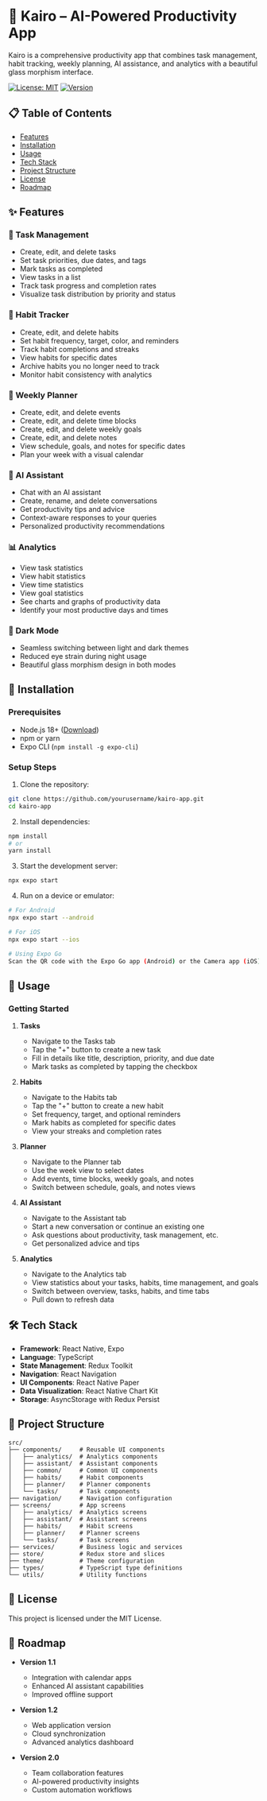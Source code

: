 # 🚀 Kairo – AI-Powered Productivity App

Kairo is a comprehensive productivity app that combines task management, habit tracking, weekly planning, AI assistance, and analytics with a beautiful glass morphism interface.

[![License: MIT](https://img.shields.io/badge/License-MIT-blue.svg)](https://opensource.org/licenses/MIT)
[![Version](https://img.shields.io/badge/version-1.0.0-green.svg)](https://github.com/vsevolodanhelis/Kairo)

## 📋 Table of Contents

- [Features](#-features)
- [Installation](#-installation)
- [Usage](#-usage)
- [Tech Stack](#-tech-stack)
- [Project Structure](#-project-structure)
- [License](#-license)
- [Roadmap](#-roadmap)

## ✨ Features

### 📝 Task Management
- Create, edit, and delete tasks
- Set task priorities, due dates, and tags
- Mark tasks as completed
- View tasks in a list
- Track task progress and completion rates
- Visualize task distribution by priority and status

### 🔄 Habit Tracker
- Create, edit, and delete habits
- Set habit frequency, target, color, and reminders
- Track habit completions and streaks
- View habits for specific dates
- Archive habits you no longer need to track
- Monitor habit consistency with analytics

### 📅 Weekly Planner
- Create, edit, and delete events
- Create, edit, and delete time blocks
- Create, edit, and delete weekly goals
- Create, edit, and delete notes
- View schedule, goals, and notes for specific dates
- Plan your week with a visual calendar

### 🤖 AI Assistant
- Chat with an AI assistant
- Create, rename, and delete conversations
- Get productivity tips and advice
- Context-aware responses to your queries
- Personalized productivity recommendations

### 📊 Analytics
- View task statistics
- View habit statistics
- View time statistics
- View goal statistics
- See charts and graphs of productivity data
- Identify your most productive days and times

### 🌙 Dark Mode
- Seamless switching between light and dark themes
- Reduced eye strain during night usage
- Beautiful glass morphism design in both modes

## 🚀 Installation

### Prerequisites

- Node.js 18+ ([Download](https://nodejs.org/))
- npm or yarn
- Expo CLI (`npm install -g expo-cli`)

### Setup Steps

1. Clone the repository:
```bash
git clone https://github.com/yourusername/kairo-app.git
cd kairo-app
```

2. Install dependencies:
```bash
npm install
# or
yarn install
```

3. Start the development server:
```bash
npx expo start
```

4. Run on a device or emulator:
```bash
# For Android
npx expo start --android

# For iOS
npx expo start --ios

# Using Expo Go
Scan the QR code with the Expo Go app (Android) or the Camera app (iOS)
```

## 📖 Usage

### Getting Started

1. **Tasks**
   - Navigate to the Tasks tab
   - Tap the "+" button to create a new task
   - Fill in details like title, description, priority, and due date
   - Mark tasks as completed by tapping the checkbox

2. **Habits**
   - Navigate to the Habits tab
   - Tap the "+" button to create a new habit
   - Set frequency, target, and optional reminders
   - Mark habits as completed for specific dates
   - View your streaks and completion rates

3. **Planner**
   - Navigate to the Planner tab
   - Use the week view to select dates
   - Add events, time blocks, weekly goals, and notes
   - Switch between schedule, goals, and notes views

4. **AI Assistant**
   - Navigate to the Assistant tab
   - Start a new conversation or continue an existing one
   - Ask questions about productivity, task management, etc.
   - Get personalized advice and tips

5. **Analytics**
   - Navigate to the Analytics tab
   - View statistics about your tasks, habits, time management, and goals
   - Switch between overview, tasks, habits, and time tabs
   - Pull down to refresh data

## 🛠 Tech Stack

- **Framework**: React Native, Expo
- **Language**: TypeScript
- **State Management**: Redux Toolkit
- **Navigation**: React Navigation
- **UI Components**: React Native Paper
- **Data Visualization**: React Native Chart Kit
- **Storage**: AsyncStorage with Redux Persist

## 📁 Project Structure

```
src/
├── components/     # Reusable UI components
│   ├── analytics/  # Analytics components
│   ├── assistant/  # Assistant components
│   ├── common/     # Common UI components
│   ├── habits/     # Habit components
│   ├── planner/    # Planner components
│   └── tasks/      # Task components
├── navigation/     # Navigation configuration
├── screens/        # App screens
│   ├── analytics/  # Analytics screens
│   ├── assistant/  # Assistant screens
│   ├── habits/     # Habit screens
│   ├── planner/    # Planner screens
│   └── tasks/      # Task screens
├── services/       # Business logic and services
├── store/          # Redux store and slices
├── theme/          # Theme configuration
├── types/          # TypeScript type definitions
└── utils/          # Utility functions
```

## 📄 License

This project is licensed under the MIT License.

## 🔮 Roadmap

- **Version 1.1**
  - Integration with calendar apps
  - Enhanced AI assistant capabilities
  - Improved offline support

- **Version 1.2**
  - Web application version
  - Cloud synchronization
  - Advanced analytics dashboard

- **Version 2.0**
  - Team collaboration features
  - AI-powered productivity insights
  - Custom automation workflows
